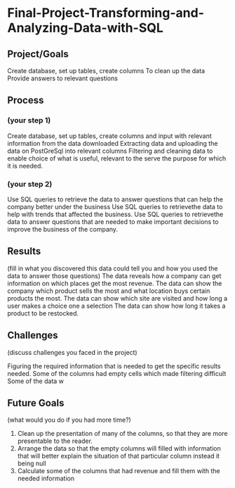 # Final-Project-Transforming-and-Analyzing-Data-with-SQL

## Project/Goals
Create database, set up tables, create columns 
To clean up the data
Provide answers to relevant questions

## Process
### (your step 1) 
Create database, set up tables, create columns and input with relevant information from the data downloaded
Extracting data and uploading the data on PostGreSql into relevant columns
Filtering and cleaning data to enable choice of what is useful, relevant to the serve the purpose for which it is needed.

### (your step 2)
Use SQL queries to retrieve the data to answer questions that can help the company better under the business
Use SQL queries to retrievethe data to help with trends that affected the business.
Use SQL queries to retrievethe data to answer questions that are needed to make important decisions to improve the business of the company.

## Results
(fill in what you discovered this data could tell you and how you used the data to answer those questions)
The data reveals how a company can get information on which places get the most revenue.
The  data can show the company which product sells the most and what location buys certain products the most.
The data can show which site are visited and how long a user makes a choice one a selection
The data can show how long it takes a product to be restocked.

## Challenges 
(discuss challenges you faced in the project)

Figuring the required information that is needed to get the specific results needed.
Some of the columns had empty cells which made filtering difficult
Some of the data w

## Future Goals
(what would you do if you had more time?)
1. Clean up the presentation of many of the columns, so that they are more presentable to the reader.
2. Arrange the data so that the empty columns will filled with information that will better explain the situation of that particular column instead it being null
3. Calculate some of the columns that had revenue and fill them with the needed information
